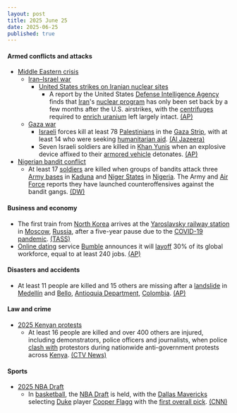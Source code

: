 ```yaml
---
layout: post
title: 2025 June 25
date: 2025-06-25
published: true
---
```



#### Armed conflicts and attacks

* [Middle Eastern crisis](https://en.wikipedia.org/wiki/Middle_Eastern_crisis_%282023-present%29 "Middle Eastern crisis (2023-present)")
  * [Iran–Israel war](https://en.wikipedia.org/wiki/Iran%E2%80%93Israel_war "Iran–Israel war")
    * [United States strikes on Iranian nuclear sites](https://en.wikipedia.org/wiki/United_States_strikes_on_Iranian_nuclear_sites "United States strikes on Iranian nuclear sites")
      * A report by the United States [Defense Intelligence Agency](https://en.wikipedia.org/wiki/Defense_Intelligence_Agency "Defense Intelligence Agency") finds that [Iran](https://en.wikipedia.org/wiki/Iran "Iran")'s [nuclear program](https://en.wikipedia.org/wiki/Nuclear_program_of_Iran "Nuclear program of Iran") has only been set back by a few months after the U.S. airstrikes, with the [centrifuges](https://en.wikipedia.org/wiki/Zippe-type_centrifuge "Zippe-type centrifuge") required to [enrich uranium](https://en.wikipedia.org/wiki/Enriched_uranium "Enriched uranium") left largely intact. [(AP)](https://apnews.com/article/iran-nuclear-program-military-strikes-trump-f0fc085a2605e7da3e2f47ff9ac0e01d)
  * [Gaza war](https://en.wikipedia.org/wiki/Gaza_war "Gaza war")
    * [Israeli](https://en.wikipedia.org/wiki/Israel "Israel") forces kill at least 78 [Palestinians](https://en.wikipedia.org/wiki/Palestinians "Palestinians") in the [Gaza Strip](https://en.wikipedia.org/wiki/Gaza_Strip "Gaza Strip"), with at least 14 who were seeking [humanitarian aid](https://en.wikipedia.org/wiki/Humanitarian_aid "Humanitarian aid"). [(Al Jazeera)](https://www.aljazeera.com/news/2025/6/25/israeli-attacks-kill-at-least-51-as-trump-signals-progress-in-gaza-talks)
    * Seven Israeli soldiers are killed in [Khan Yunis](https://en.wikipedia.org/wiki/Khan_Yunis "Khan Yunis") when an explosive device affixed to their [armored vehicle](https://en.wikipedia.org/wiki/Armored_Corps_%28Israel%29 "Armored Corps (Israel)") detonates. [(AP)](https://apnews.com/article/israel-hamas-war-gaza-06-25-2025-fa3d0a63c2b78a2e95984f1122b89317)
* [Nigerian bandit conflict](https://en.wikipedia.org/wiki/Nigerian_bandit_conflict "Nigerian bandit conflict")
  * At least 17 [soldiers](https://en.wikipedia.org/wiki/Nigerian_Armed_Forces "Nigerian Armed Forces") are killed when groups of bandits attack three [Army bases](https://en.wikipedia.org/wiki/Nigerian_Army "Nigerian Army") in [Kaduna](https://en.wikipedia.org/wiki/Kaduna_State "Kaduna State") and [Niger States](https://en.wikipedia.org/wiki/Niger_State "Niger State") in [Nigeria](https://en.wikipedia.org/wiki/Nigeria "Nigeria"). The Army and [Air Force](https://en.wikipedia.org/wiki/Nigerian_Air_Force "Nigerian Air Force") reports they have launched counteroffensives against the bandit gangs. [(DW)](https://www.dw.com/en/soldiers-killed-in-bandit-attacks-on-nigerian-army-bases/a-73041094)

#### Business and economy

* The first train from [North Korea](https://en.wikipedia.org/wiki/North_Korea "North Korea") arrives at the [Yaroslavsky railway station](https://en.wikipedia.org/wiki/Moscow_Yaroslavsky_railway_station "Moscow Yaroslavsky railway station") in [Moscow](https://en.wikipedia.org/wiki/Moscow "Moscow"), [Russia](https://en.wikipedia.org/wiki/Russia "Russia"), after a five-year pause due to the [COVID-19 pandemic](https://en.wikipedia.org/wiki/COVID-19_pandemic "COVID-19 pandemic"). [(TASS)](https://tass.com/economy/1980905)
* [Online dating](https://en.wikipedia.org/wiki/Online_dating "Online dating") service [Bumble](https://en.wikipedia.org/wiki/Bumble "Bumble") announces it will [layoff](https://en.wikipedia.org/wiki/Layoff "Layoff") 30% of its global workforce, equal to at least 240 jobs. [(AP)](https://apnews.com/article/bumble-layoffs-cost-cutting-ea412ce53032239ba61d968c86018c8b)

#### Disasters and accidents

* At least 11 people are killed and 15 others are missing after a [landslide](https://en.wikipedia.org/wiki/Landslide "Landslide") in [Medellín](https://en.wikipedia.org/wiki/Medell%C3%ADn "Medellín") and [Bello](https://en.wikipedia.org/wiki/Bello%2C_Antioquia "Bello, Antioquia"), [Antioquia Department](https://en.wikipedia.org/wiki/Antioquia_Department "Antioquia Department"), [Colombia](https://en.wikipedia.org/wiki/Colombia "Colombia"). [(AP)](https://apnews.com/article/colombia-landslide-natural-disaster-rains-weather-9bc6e51e2bc9919c7e0a4be08ac4d744)

#### Law and crime

* [2025 Kenyan protests](https://en.wikipedia.org/wiki/2025_Kenyan_protests "2025 Kenyan protests")
  * At least 16 people are killed and over 400 others are injured, including demonstrators, police officers and journalists, when police [clash with](https://en.wikipedia.org/wiki/Mass_shooting "Mass shooting") protestors during nationwide anti-government protests across [Kenya](https://en.wikipedia.org/wiki/Kenya "Kenya"). [(CTV News)](https://www.ctvnews.ca/world/article/eight-deaths-reported-over-400-injured-in-kenya-protests/)

#### Sports

* [2025 NBA Draft](https://en.wikipedia.org/wiki/2025_NBA_Draft "2025 NBA Draft")
  * In [basketball](https://en.wikipedia.org/wiki/Basketball "Basketball"), the [NBA Draft](https://en.wikipedia.org/wiki/NBA_draft "NBA draft") is held, with the [Dallas Mavericks](https://en.wikipedia.org/wiki/Dallas_Mavericks "Dallas Mavericks") selecting [Duke](https://en.wikipedia.org/wiki/Duke_Blue_Devils_men%27s_basketball "Duke Blue Devils men's basketball") player [Cooper Flagg](https://en.wikipedia.org/wiki/Cooper_Flagg "Cooper Flagg") with the [first overall pick](https://en.wikipedia.org/wiki/List_of_first_overall_NBA_draft_picks "List of first overall NBA draft picks"). [(CNN)](https://www.cnn.com/2025/06/25/sport/cooper-flagg-dallas-mavericks-no-1-overall-nba-draft-spt)
